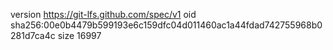version https://git-lfs.github.com/spec/v1
oid sha256:00e0b4479b599193e6c159dfc04d011460ac1a44fdad742755968b0281d7ca4c
size 16997
